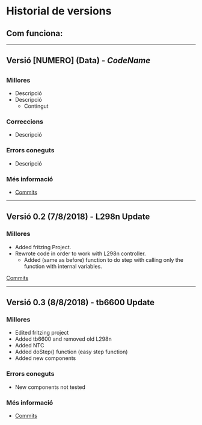 # Historial de versions

## Com funciona:
---
## Versió [NUMERO] (Data) - *CodeName*
 ## <No Funcional>

 ### Millores

  * Descripció
  * Descripció
      * Contingut

 ### Correccions
  * Descripció

 ### Errors coneguts
  * Descripció

 ### Més informació
  * [Commits](https://github.com/bertugarangou/ExtrusoraPLA/compare/0.1...0.1.1)

---

## Versió 0.2 (7/8/2018) - L298n Update

 ### Millores
  * Added fritzing Project.
  * Rewrote code in order to work with L298n controller.
    * Added (same as before) function to do step with calling only the function with internal variables.

[Commits](https://github.com/bertugarangou/ExtrusoraPLA/compare/0.1.1...0.2)

---
## Versió 0.3 (8/8/2018) - tb6600 Update

 ### Millores
  * Edited fritzing project
   * Added tb6600 and removed old L298n
   * Added NTC
  * Added doStep() function (easy step function)
  * Added new components
 
 ### Errors coneguts
  * New components not tested
  
 ### Més informació
  * [Commits](https://github.com/bertugarangou/ExtrusoraPLA/compare/0.2...0.3)
 
